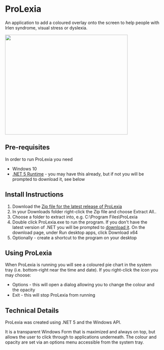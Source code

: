 # ProLexia
An application to add a coloured overlay onto the screen to help people with Irlen syndrome, visual stress or dyslexia.

<img src="https://3.bp.blogspot.com/-9k0dX5dO_Vo/VCe0op9HCEI/AAAAAAAAAB0/rM6D5gH2T9c/s1600/ProLexia%2BOptions.JPG" height="326" width="400" />

## Pre-requisites
In order to run ProLexia you need
- Windows 10
- [.NET 5 Runtime](https://dotnet.microsoft.com/download/dotnet/5.0/runtime) - you may have this already, but if not you will be prompted to download it, see below

## Install Instructions
1) Download the [Zip file for the latest release of ProLexia](https://github.com/CultureBMo/ProLexia/releases/download/v2.0/ProLexia.2.0.0.0.zip)
2) In your Downloads folder right-click the Zip file and choose Extract All..
3) Choose a folder to extract into, e.g. C:\Program Files\ProLexia
4) Double click ProLexia.exe to run the program. If you don't have the latest version of .NET you will be prompted to [download it](https://dotnet.microsoft.com/download/dotnet/5.0/runtime). On the download page, under Run desktop apps, click Download x64
5) Optionally - create a shortcut to the program on your desktop

## Using ProLexia
When ProLexia is running you will see a coloured pie chart in the system tray (i.e. bottom-right near the time and date).
If you right-click the icon you may choose:
- Options - this will open a dialog allowing you to change the colour and the opacity
- Exit - this will stop ProLexia from running

## Technical Details
ProLexia was created using .NET 5 and the Windows API. 

It is a transparent Windows Form that is maximized and always on top, but allows the user to click through to applications underneath. The colour and opacity are set via an options menu accessible from the system tray.

